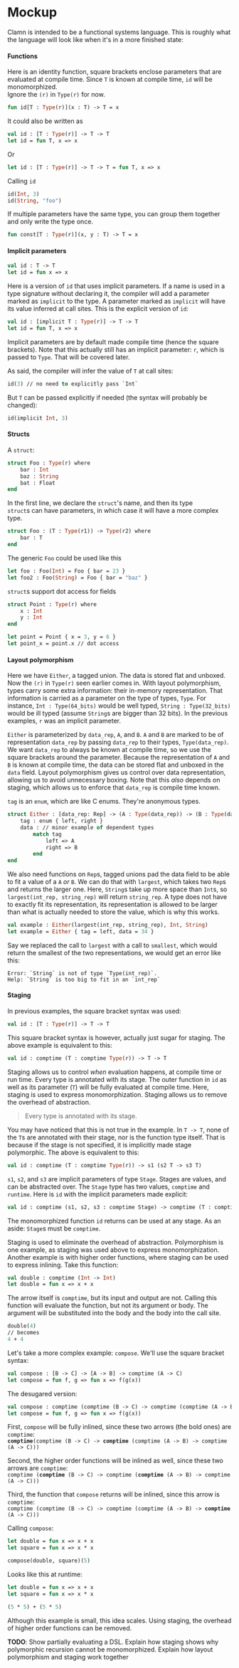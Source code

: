 # Mockup

Clamn is intended to be a functional systems language. This is roughly what the language will look like when it's in a more finished state:

#### Functions 
Here is an identity function, square brackets enclose parameters that are evaluated at compile time. Since `T` is known at compile time, `id` will be monomorphized.\
Ignore the `(r)` in `Type(r)` for now.
```ml
fun id[T : Type(r)](x : T) -> T = x
```
It could also be written as
```ml
val id : [T : Type(r)] -> T -> T
let id = fun T, x => x
```
Or
```ml
let id : [T : Type(r)] -> T -> T = fun T, x => x
```
Calling `id`
```ml
id(Int, 3)
id(String, "foo")
```

If multiple parameters have the same type, you can group them together and only write the type once.
```ml
fun const[T : Type(r)](x, y : T) -> T = x
```

#### Implicit parameters

```ml
val id : T -> T
let id = fun x => x
```
Here is a version of `id` that uses implicit parameters. If a name is used in a type signature without declaring it, the compiler will add a parameter marked as `implicit` to the type. A parameter marked as `implicit` will have its value inferred at call sites. This is the explicit version of `id`:
```ml
val id : [implicit T : Type(r)] -> T -> T
let id = fun T, x => x
```
Implicit parameters are by default made compile time (hence the square brackets).
Note that this actually still has an implicit parameter: `r`, which is passed to `Type`. That will be covered later.

As said, the compiler will infer the value of `T` at call sites:
```ml
id(3) // no need to explicitly pass `Int`
```
But `T` can be passed explicitly if needed (the syntax will probably be changed):
```ml
id(implicit Int, 3)
```

#### Structs

A `struct`:
```ml
struct Foo : Type(r) where
    bar : Int
    baz : String
    bat : Float
end
```
In the first line, we declare the `struct`'s name, and then its type\
`struct`s can have parameters, in which case it will have a more complex type.
```ml
struct Foo : (T : Type(r1)) -> Type(r2) where
    bar : T
end
```

The generic `Foo` could be used like this
```ml
let foo : Foo(Int) = Foo { bar = 23 }
let foo2 : Foo(String) = Foo { bar = "baz" }
```

`struct`s support dot access for fields
```ml
struct Point : Type(r) where
    x : Int
    y : Int
end

let point = Point { x = 3, y = 6 }
let point_x = point.x // dot access
```

#### Layout polymorphism

Here we have `Either`, a tagged union. The data is stored flat and unboxed. Now the `(r)` in `Type(r)` seen earlier comes in. With layout polymorphism, types carry some extra information: their in-memory representation. That information is carried as a parameter on the type of types, `Type`. For instance, `Int : Type(64_bits)` would be well typed, `String : Type(32_bits)` would be ill typed (assume `String`s are bigger than 32 bits). In the previous examples, `r` was an implicit parameter.

`Either` is parameterized by `data_rep`, `A`, and `B`. `A` and `B` are marked to be of representation `data_rep` by passing `data_rep` to their types, `Type(data_rep)`. We want `data_rep` to always be known at compile time, so we use the square brackets around the parameter. Because the representation of `A` and `B` is known at compile time, the data can be stored flat and unboxed in the `data` field. Layout polymorphism gives us control over data representation, allowing us to avoid unnecessary boxing. Note that this *also* depends on staging, which allows us to enforce that `data_rep` is compile time known.

`tag` is an `enum`, which are like C enums. They're anonymous types.
```ml
struct Either : [data_rep: Rep] -> (A : Type(data_rep)) -> (B : Type(data_rep)) -> Type(r) where
    tag : enum { left, right }
    data : // minor example of dependent types
        match tag
            left => A
            right => B
        end
end
```

We also need functions on `Rep`s, tagged unions pad the data field to be able to fit a value of a `A` *or* `B`. We can do that with `largest`, which takes two `Rep`s and returns the larger one. Here, `String`s take up more space than `Int`s, so `largest(int_rep, string_rep)` will return `string_rep`. A type does not have to exactly fit its representation, its representation is allowed to be larger than what is actually needed to store the value, which is why this works.
```ml
val example : Either(largest(int_rep, string_rep), Int, String)
let example = Either { tag = left, data = 34 }
```
Say we replaced the call to `largest` with a call to `smallest`, which would return the smallest of the two representations, we would get an error like this:
```
Error: `String` is not of type `Type(int_rep)`.
Help: `String` is too big to fit in an `int_rep`
```

#### Staging

In previous examples, the square bracket syntax was used:
```ml
val id : [T : Type(r)] -> T -> T
```
This square bracket syntax is however, actually just sugar for staging. The above example is equivalent to this:
```ml
val id : comptime (T : comptime Type(r)) -> T -> T
```
Staging allows us to control *when* evaluation happens, at compile time or run time. Every type is annotated with its stage. The outer function in `id` as well as its parameter (`T`) will be fully evaluated at compile time. Here, staging is used to express monomorphization. Staging allows us to remove the overhead of abstraction.

> Every type is annotated with its stage.

You may have noticed that this is not true in the example. In `T -> T`, none of the `T`s are annotated with their stage, nor is the function type itself. That is because if the stage is not specified, it is implicitly made stage polymorphic. The above is equivalent to this:
```ml
val id : comptime (T : comptime Type(r)) -> s1 (s2 T -> s3 T)
```
`s1`, `s2`, and `s3` are implicit parameters of type `Stage`. Stages are values, and can be abstracted over. The `Stage` type has two values, `comptime` and `runtime`. Here is `id` with the implicit parameters made explicit:
```ml
val id : comptime (s1, s2, s3 : comptime Stage) -> comptime (T : comptime Type(r)) -> s1 (s2 T -> s3 T)
```
The monomorphized function `id` returns can be used at any stage. As an aside: `Stage`s must be `comptime`.

Staging is used to eliminate the overhead of abstraction. Polymorphism is one example, as staging was used above to express monomorphization. Another example is with higher order functions, where staging can be used to express inlining. Take this function:
```ml
val double : comptime (Int -> Int)
let double = fun x => x + x
```
The arrow itself is `comptime`, but its input and output are not. Calling this function will evaluate the function, but not its argument or body. The argument will be substituted into the body and the body into the call site.
```ml
double(4)
// becomes
4 + 4
```
Let's take a more complex example: `compose`. We'll use the square bracket syntax:
```ml
val compose : [B -> C] -> [A -> B] -> comptime (A -> C)
let compose = fun f, g => fun x => f(g(x)) 
```
The desugared version:
```ml
val compose : comptime (comptime (B -> C) -> comptime (comptime (A -> B) -> comptime (A -> C)))
let compose = fun f, g => fun x => f(g(x)) 
```
First, `compose` will be fully inlined, since these two arrows (the bold ones) are `comptime`:\
**`comptime`**`(comptime (B -> C) -> `**`comptime`**` (comptime (A -> B) -> comptime (A -> C)))`

Second, the higher order functions will be inlined as well, since these two arrows are `comptime`:\
`comptime (`**`comptime`**` (B -> C) -> comptime (`**`comptime`**` (A -> B) -> comptime (A -> C)))`

Third, the function that `compose` returns will be inlined, since this arrow is `comptime`:\
`comptime (comptime (B -> C) -> comptime (comptime (A -> B) -> `**`comptime`**` (A -> C)))`

Calling `compose`:
```ml
let double = fun x => x + x
let square = fun x => x * x

compose(double, square)(5)
```
Looks like this at runtime:
```ml
let double = fun x => x + x
let square = fun x => x * x

(5 * 5) + (5 * 5)
```
Although this example is small, this idea scales. Using staging, the overhead of higher order functions can be removed.

**TODO**: Show partially evaluating a DSL. Explain how staging shows why polymorphic recursion cannot be monomorphized. Explain how layout polymorphism and staging work together
